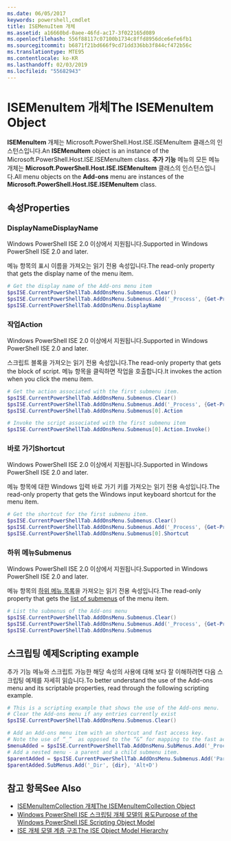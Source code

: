 ```yaml
---
ms.date: 06/05/2017
keywords: powershell,cmdlet
title: ISEMenuItem 개체
ms.assetid: a16660bd-0aee-46fd-ac17-3f022165d089
ms.openlocfilehash: 556f88117c07100b1734c8ffd8956dce6efe6fb1
ms.sourcegitcommit: b6871f21bd666f9cd71dd336bb3f844cf472b56c
ms.translationtype: MTE95
ms.contentlocale: ko-KR
ms.lasthandoff: 02/03/2019
ms.locfileid: "55682943"
---
```

# <a name="the-isemenuitem-object"></a><span data-ttu-id="9cd74-103">ISEMenuItem 개체</span><span class="sxs-lookup"><span data-stu-id="9cd74-103">The ISEMenuItem Object</span></span>

<span data-ttu-id="9cd74-104">**ISEMenuItem** 개체는 Microsoft.PowerShell.Host.ISE.ISEMenuItem 클래스의 인스턴스입니다.</span><span class="sxs-lookup"><span data-stu-id="9cd74-104">An **ISEMenuItem** object is an instance of the Microsoft.PowerShell.Host.ISE.ISEMenuItem class.</span></span> <span data-ttu-id="9cd74-105">**추가 기능** 메뉴의 모든 메뉴 개체는 **Microsoft.PowerShell.Host.ISE.ISEMenuItem** 클래스의 인스턴스입니다.</span><span class="sxs-lookup"><span data-stu-id="9cd74-105">All menu objects on the **Add-ons** menu are instances of the **Microsoft.PowerShell.Host.ISE.ISEMenuItem** class.</span></span>

## <a name="properties"></a><span data-ttu-id="9cd74-106">속성</span><span class="sxs-lookup"><span data-stu-id="9cd74-106">Properties</span></span>

### <a name="displayname"></a><span data-ttu-id="9cd74-107">DisplayName</span><span class="sxs-lookup"><span data-stu-id="9cd74-107">DisplayName</span></span>

<span data-ttu-id="9cd74-108">Windows PowerShell ISE 2.0 이상에서 지원됩니다.</span><span class="sxs-lookup"><span data-stu-id="9cd74-108">Supported in Windows PowerShell ISE 2.0 and later.</span></span>

<span data-ttu-id="9cd74-109">메뉴 항목의 표시 이름을 가져오는 읽기 전용 속성입니다.</span><span class="sxs-lookup"><span data-stu-id="9cd74-109">The read-only property that gets the display name of the menu item.</span></span>

```powershell
# Get the display name of the Add-ons menu item
$psISE.CurrentPowerShellTab.AddOnsMenu.Submenus.Clear()
$psISE.CurrentPowerShellTab.AddOnsMenu.Submenus.Add('_Process', {Get-Process}, 'Alt+P')
$psISE.CurrentPowerShellTab.AddOnsMenu.DisplayName
```

### <a name="action"></a><span data-ttu-id="9cd74-110">작업</span><span class="sxs-lookup"><span data-stu-id="9cd74-110">Action</span></span>

<span data-ttu-id="9cd74-111">Windows PowerShell ISE 2.0 이상에서 지원됩니다.</span><span class="sxs-lookup"><span data-stu-id="9cd74-111">Supported in Windows PowerShell ISE 2.0 and later.</span></span>

<span data-ttu-id="9cd74-112">스크립트 블록을 가져오는 읽기 전용 속성입니다.</span><span class="sxs-lookup"><span data-stu-id="9cd74-112">The read-only property that gets the block of script.</span></span> <span data-ttu-id="9cd74-113">메뉴 항목을 클릭하면 작업을 호출합니다.</span><span class="sxs-lookup"><span data-stu-id="9cd74-113">It invokes the action when you click the menu item.</span></span>

```powershell
# Get the action associated with the first submenu item.
$psISE.CurrentPowerShellTab.AddOnsMenu.Submenus.Clear()
$psISE.CurrentPowerShellTab.AddOnsMenu.Submenus.Add('_Process', {Get-Process}, 'Alt+P')
$psISE.CurrentPowerShellTab.AddOnsMenu.Submenus[0].Action

# Invoke the script associated with the first submenu item
$psISE.CurrentPowerShellTab.AddOnsMenu.Submenus[0].Action.Invoke()
```

### <a name="shortcut"></a><span data-ttu-id="9cd74-114">바로 가기</span><span class="sxs-lookup"><span data-stu-id="9cd74-114">Shortcut</span></span>

<span data-ttu-id="9cd74-115">Windows PowerShell ISE 2.0 이상에서 지원됩니다.</span><span class="sxs-lookup"><span data-stu-id="9cd74-115">Supported in Windows PowerShell ISE 2.0 and later.</span></span>

<span data-ttu-id="9cd74-116">메뉴 항목에 대한 Windows 입력 바로 가기 키를 가져오는 읽기 전용 속성입니다.</span><span class="sxs-lookup"><span data-stu-id="9cd74-116">The read-only property that gets the Windows input keyboard shortcut for the menu item.</span></span>

```powershell
# Get the shortcut for the first submenu item.
$psISE.CurrentPowerShellTab.AddOnsMenu.Submenus.Clear()
$psISE.CurrentPowerShellTab.AddOnsMenu.Submenus.Add('_Process', {Get-Process}, 'Alt+P')
$psISE.CurrentPowerShellTab.AddOnsMenu.Submenus[0].Shortcut
```

### <a name="submenus"></a><span data-ttu-id="9cd74-117">하위 메뉴</span><span class="sxs-lookup"><span data-stu-id="9cd74-117">Submenus</span></span>

<span data-ttu-id="9cd74-118">Windows PowerShell ISE 2.0 이상에서 지원됩니다.</span><span class="sxs-lookup"><span data-stu-id="9cd74-118">Supported in Windows PowerShell ISE 2.0 and later.</span></span>

<span data-ttu-id="9cd74-119">메뉴 항목의 [하위 메뉴 목록](The-ISEMenuItemCollection-Object.md)을 가져오는 읽기 전용 속성입니다.</span><span class="sxs-lookup"><span data-stu-id="9cd74-119">The read-only property that gets the [list of submenus](The-ISEMenuItemCollection-Object.md) of the menu item.</span></span>

```powershell
# List the submenus of the Add-ons menu
$psISE.CurrentPowerShellTab.AddOnsMenu.Submenus.Clear()
$psISE.CurrentPowerShellTab.AddOnsMenu.Submenus.Add('_Process', {Get-Process}, 'Alt+P')
$psISE.CurrentPowerShellTab.AddOnsMenu.Submenus
```

## <a name="scripting-example"></a><span data-ttu-id="9cd74-120">스크립팅 예제</span><span class="sxs-lookup"><span data-stu-id="9cd74-120">Scripting example</span></span>

<span data-ttu-id="9cd74-121">추가 기능 메뉴와 스크립트 가능한 해당 속성의 사용에 대해 보다 잘 이해하려면 다음 스크립팅 예제를 자세히 읽습니다.</span><span class="sxs-lookup"><span data-stu-id="9cd74-121">To better understand the use of the Add-ons menu and its scriptable properties, read through the following scripting example.</span></span>

```powershell
# This is a scripting example that shows the use of the Add-ons menu.
# Clear the Add-ons menu if any entries currently exist
$psISE.CurrentPowerShellTab.AddOnsMenu.Submenus.Clear()

# Add an Add-ons menu item with an shortcut and fast access key.
# Note the use of “_”  as opposed to the “&” for mapping to the fast access key letter for the menu item.
$menuAdded = $psISE.CurrentPowerShellTab.AddOnsMenu.SubMenus.Add('_Process', {Get-Process}, 'Alt+P')
# Add a nested menu - a parent and a child submenu item.
$parentAdded = $psISE.CurrentPowerShellTab.AddOnsMenu.Submenus.Add('Parent', $null, $null)
$parentAdded.SubMenus.Add('_Dir', {dir}, 'Alt+D')
```

## <a name="see-also"></a><span data-ttu-id="9cd74-122">참고 항목</span><span class="sxs-lookup"><span data-stu-id="9cd74-122">See Also</span></span>

- [<span data-ttu-id="9cd74-123">ISEMenuItemCollection 개체</span><span class="sxs-lookup"><span data-stu-id="9cd74-123">The ISEMenuItemCollection Object</span></span>](The-ISEMenuItemCollection-Object.md)
- [<span data-ttu-id="9cd74-124">Windows PowerShell ISE 스크립팅 개체 모델의 용도</span><span class="sxs-lookup"><span data-stu-id="9cd74-124">Purpose of the Windows PowerShell ISE Scripting Object Model</span></span>](Purpose-of-the-Windows-PowerShell-ISE-Scripting-Object-Model.md)
- [<span data-ttu-id="9cd74-125">ISE 개체 모델 계층 구조</span><span class="sxs-lookup"><span data-stu-id="9cd74-125">The ISE Object Model Hierarchy</span></span>](The-ISE-Object-Model-Hierarchy.md)